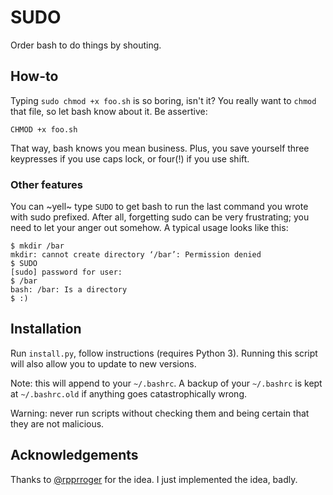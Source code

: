 # SUDO
Order bash to do things by shouting.

## How-to

Typing `sudo chmod +x foo.sh` is so boring, isn't it? You really want to `chmod` that file, so let bash know about it. Be assertive:

	CHMOD +x foo.sh

That way, bash knows you mean business. Plus, you save yourself three keypresses if you use caps lock, or four(!) if you use shift.

### Other features

You can ~yell~ type `SUDO` to get bash to run the last command you wrote with sudo prefixed. After all, forgetting sudo can be very frustrating;
you need to let your anger out somehow. A typical usage looks like this:

	$ mkdir /bar
	mkdir: cannot create directory ‘/bar’: Permission denied
	$ SUDO
	[sudo] password for user: 
	$ /bar
	bash: /bar: Is a directory
	$ :)

## Installation

Run `install.py`, follow instructions (requires Python 3). Running this script will also allow you to update to new versions.

Note: this will append to your `~/.bashrc`. A backup of your `~/.bashrc` is kept at `~/.bashrc.old` if anything goes catastrophically wrong.

Warning: never run scripts without checking them and being certain that they are not malicious.

## Acknowledgements

Thanks to [@rpprroger](https://github.com/rpprroger) for the idea. I just implemented the idea, badly.

  
